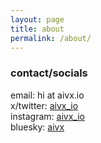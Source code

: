 ```yaml
---
layout: page
title: about
permalink: /about/
---
```


### contact/socials

email: hi at aivx.io  
x/twitter: [aivx_io](https://www.x.com/aivx_io)  
instagram: [aivx_io](https://www.instagram.com/aivx_io)  
bluesky: [aivx](https://bsky.app/profile/aivx.bsky.social)  